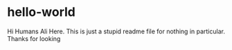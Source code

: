 # hello-world
Hi Humans
Ali Here. This is just a stupid readme file for nothing in particular.
Thanks for looking
